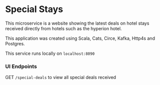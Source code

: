 # Special Stays

This microservice is a website showing the latest deals on hotel stays received directly 
from hotels such as the hyperion hotel.

This application was created using Scala, Cats, Circe, Kafka, Http4s and Postgres.

This service runs locally on `localhost:8090`

### UI Endpoints
GET `/special-deals` to view all special deals received